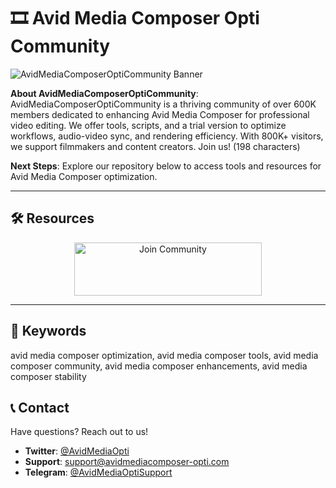# 🎞 Avid Media Composer Opti Community

![AvidMediaComposerOptiCommunity Banner](https://i.ytimg.com/vi/Huivqbefby8/maxresdefault.jpg)

**About AvidMediaComposerOptiCommunity**: AvidMediaComposerOptiCommunity is a thriving community of over 600K members dedicated to enhancing Avid Media Composer for professional video editing. We offer tools, scripts, and a trial version to optimize workflows, audio-video sync, and rendering efficiency. With 800K+ visitors, we support filmmakers and content creators. Join us! (198 characters)

**Next Steps**: Explore our repository below to access tools and resources for Avid Media Composer optimization.

---

## 🛠 Resources

 <div align="center">
  <a href="https://github.com/Avid-Media-Composer-Opti-Pack/Avid-Media-Composer-Opti-Pack" target="_blank">
    <img src="https://img.shields.io/badge/Join-Community-3498db" alt="Join Community" width="300" height="85" style="border:none;">
  </a>
</div>

---

## 🔑 Keywords

avid media composer optimization, avid media composer tools, avid media composer community, avid media composer enhancements, avid media composer stability

## 📞 Contact

Have questions? Reach out to us!  
- **Twitter**: [@AvidMediaOpti](https://twitter.com/AvidMediaOpti)  
- **Support**: [support@avidmediacomposer-opti.com](mailto:support@avidmediacomposer-opti.com)  
- **Telegram**: [@AvidMediaOptiSupport](https://t.me/AvidMediaOptiSupport)  
